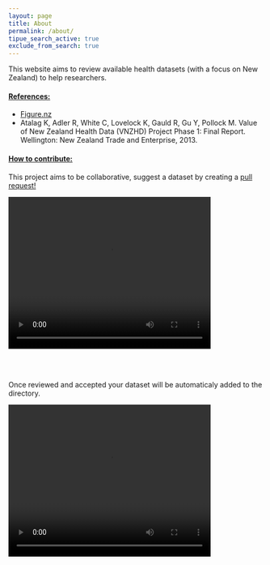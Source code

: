 ```yaml
---
layout: page
title: About
permalink: /about/
tipue_search_active: true
exclude_from_search: true
---
```


<div id="tipue_search_content"></div>

This website aims to review available health datasets (with a focus on New Zealand) to help researchers. 

<h4> <u>References:</u> </h4>

<ul class="post-list">
  <li><a href="http://figure.nz">Figure.nz</a></li>
  <li>Atalag K, Adler R, White C, Lovelock K, Gauld R, Gu Y, Pollock M. Value of New Zealand Health Data (VNZHD) Project Phase 1: Final Report. Wellington: New Zealand Trade and Enterprise, 2013.</li>
</ul>

<h4> <u>How to contribute:</u> </h4>

This project aims to be collaborative, suggest a dataset by creating a [pull request!](https://github.com/OH-Research/pdh_data_review/tree/gh-pages/_posts)

<video controls="controls" width="400" height="300" name="Video Name" src="/assets/hinz_create_pull_request.mov"></video>

<br><br>

Once reviewed and accepted your dataset will be automaticaly added to the directory.

<video controls="controls" width="400" height="300" name="Video Name" src="/assets/hinz_merge_pull_request.mov"></video>

